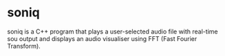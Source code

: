 # soniq

soniq is a C++ program that plays a user-selected audio file with real-time sou output and displays an audio visualiser using FFT (Fast Fourier Transform).
